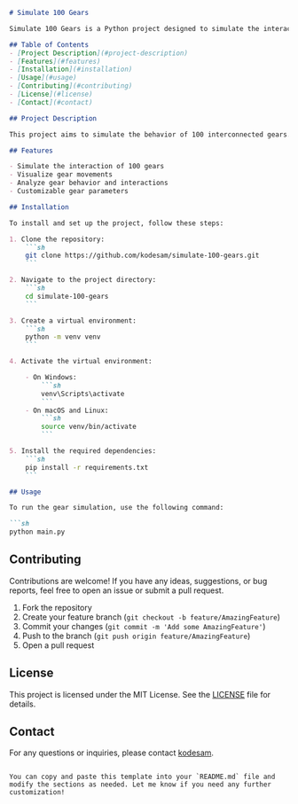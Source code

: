 
```markdown
# Simulate 100 Gears

Simulate 100 Gears is a Python project designed to simulate the interaction of 100 gears in a mechanical system. This project demonstrates the complexity and beauty of gear mechanics through computational simulation.

## Table of Contents
- [Project Description](#project-description)
- [Features](#features)
- [Installation](#installation)
- [Usage](#usage)
- [Contributing](#contributing)
- [License](#license)
- [Contact](#contact)

## Project Description

This project aims to simulate the behavior of 100 interconnected gears. It provides a visual representation of the gear movements and their interactions, which can be used for educational purposes or mechanical design analysis.

## Features

- Simulate the interaction of 100 gears
- Visualize gear movements
- Analyze gear behavior and interactions
- Customizable gear parameters

## Installation

To install and set up the project, follow these steps:

1. Clone the repository:
    ```sh
    git clone https://github.com/kodesam/simulate-100-gears.git
    ```

2. Navigate to the project directory:
    ```sh
    cd simulate-100-gears
    ```

3. Create a virtual environment:
    ```sh
    python -m venv venv
    ```

4. Activate the virtual environment:

    - On Windows:
        ```sh
        venv\Scripts\activate
        ```
    - On macOS and Linux:
        ```sh
        source venv/bin/activate
        ```

5. Install the required dependencies:
    ```sh
    pip install -r requirements.txt
    ```

## Usage

To run the gear simulation, use the following command:

```sh
python main.py
```

## Contributing

Contributions are welcome! If you have any ideas, suggestions, or bug reports, feel free to open an issue or submit a pull request.

1. Fork the repository
2. Create your feature branch (`git checkout -b feature/AmazingFeature`)
3. Commit your changes (`git commit -m 'Add some AmazingFeature'`)
4. Push to the branch (`git push origin feature/AmazingFeature`)
5. Open a pull request

## License

This project is licensed under the MIT License. See the [LICENSE](LICENSE) file for details.

## Contact

For any questions or inquiries, please contact [kodesam](https://github.com/kodesam).

```

You can copy and paste this template into your `README.md` file and modify the sections as needed. Let me know if you need any further customization!
